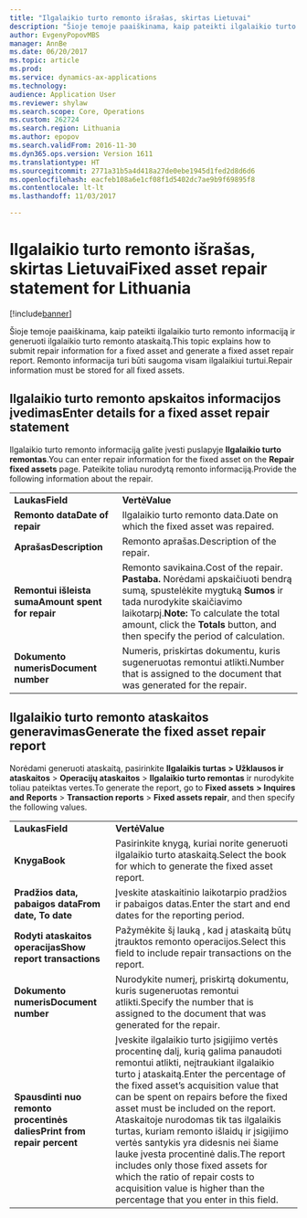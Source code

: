 ```yaml
---
title: "Ilgalaikio turto remonto išrašas, skirtas Lietuvai"
description: "Šioje temoje paaiškinama, kaip pateikti ilgalaikio turto remonto informaciją ir generuoti ilgalaikio turto remonto ataskaitą. Remonto informacija turi būti saugoma visam ilgalaikiui turtui."
author: EvgenyPopovMBS
manager: AnnBe
ms.date: 06/20/2017
ms.topic: article
ms.prod: 
ms.service: dynamics-ax-applications
ms.technology: 
audience: Application User
ms.reviewer: shylaw
ms.search.scope: Core, Operations
ms.custom: 262724
ms.search.region: Lithuania
ms.author: epopov
ms.search.validFrom: 2016-11-30
ms.dyn365.ops.version: Version 1611
ms.translationtype: HT
ms.sourcegitcommit: 2771a31b5a4d418a27de0ebe1945d1fed2d8d6d6
ms.openlocfilehash: eacfeb108a6e1cf08f1d5402dc7ae9b9f69895f8
ms.contentlocale: lt-lt
ms.lasthandoff: 11/03/2017

---
```


# <a name="fixed-asset-repair-statement-for-lithuania"></a><span data-ttu-id="7ce94-104">Ilgalaikio turto remonto išrašas, skirtas Lietuvai</span><span class="sxs-lookup"><span data-stu-id="7ce94-104">Fixed asset repair statement for Lithuania</span></span>

[!include[banner](../includes/banner.md)]


<span data-ttu-id="7ce94-105">Šioje temoje paaiškinama, kaip pateikti ilgalaikio turto remonto informaciją ir generuoti ilgalaikio turto remonto ataskaitą.</span><span class="sxs-lookup"><span data-stu-id="7ce94-105">This topic explains how to submit repair information for a fixed asset and generate a fixed asset repair report.</span></span> <span data-ttu-id="7ce94-106">Remonto informacija turi būti saugoma visam ilgalaikiui turtui.</span><span class="sxs-lookup"><span data-stu-id="7ce94-106">Repair information must be stored for all fixed assets.</span></span> 

<a name="enter-details-for-a-fixed-asset-repair-statement"></a><span data-ttu-id="7ce94-107">Ilgalaikio turto remonto apskaitos informacijos įvedimas</span><span class="sxs-lookup"><span data-stu-id="7ce94-107">Enter details for a fixed asset repair statement</span></span>
------------------------------------------------

<span data-ttu-id="7ce94-108">Ilgalaikio turto remonto informaciją galite įvesti puslapyje **Ilgalaikio turto remontas**.</span><span class="sxs-lookup"><span data-stu-id="7ce94-108">You can enter repair information for the fixed asset on the **Repair fixed assets** page.</span></span> <span data-ttu-id="7ce94-109">Pateikite toliau nurodytą remonto informaciją.</span><span class="sxs-lookup"><span data-stu-id="7ce94-109">Provide the following information about the repair.</span></span>

|                             |                                                                                                                                       |
|-----------------------------|---------------------------------------------------------------------------------------------------------------------------------------|
| <span data-ttu-id="7ce94-110">**Laukas**</span><span class="sxs-lookup"><span data-stu-id="7ce94-110">**Field**</span></span>                   | <span data-ttu-id="7ce94-111">**Vertė**</span><span class="sxs-lookup"><span data-stu-id="7ce94-111">**Value**</span></span>                                                                                                                             |
| <span data-ttu-id="7ce94-112">**Remonto data**</span><span class="sxs-lookup"><span data-stu-id="7ce94-112">**Date of repair**</span></span>          | <span data-ttu-id="7ce94-113">Ilgalaikio turto remonto data.</span><span class="sxs-lookup"><span data-stu-id="7ce94-113">Date on which the fixed asset was repaired.</span></span>                                                                                           |
| <span data-ttu-id="7ce94-114">**Aprašas**</span><span class="sxs-lookup"><span data-stu-id="7ce94-114">**Description**</span></span>             | <span data-ttu-id="7ce94-115">Remonto aprašas.</span><span class="sxs-lookup"><span data-stu-id="7ce94-115">Description of the repair.</span></span>                                                                                                            |
| <span data-ttu-id="7ce94-116">**Remontui išleista suma**</span><span class="sxs-lookup"><span data-stu-id="7ce94-116">**Amount spent for repair**</span></span> | <span data-ttu-id="7ce94-117">Remonto savikaina.</span><span class="sxs-lookup"><span data-stu-id="7ce94-117">Cost of the repair.</span></span> <span data-ttu-id="7ce94-118">**Pastaba.** Norėdami apskaičiuoti bendrą sumą, spustelėkite mygtuką **Sumos** ir tada nurodykite skaičiavimo laikotarpį.</span><span class="sxs-lookup"><span data-stu-id="7ce94-118">**Note:** To calculate the total amount, click the **Totals** button, and then specify the period of calculation.</span></span> |
| <span data-ttu-id="7ce94-119">**Dokumento numeris**</span><span class="sxs-lookup"><span data-stu-id="7ce94-119">**Document number**</span></span>         | <span data-ttu-id="7ce94-120">Numeris, priskirtas dokumentu, kuris sugeneruotas remontui atlikti.</span><span class="sxs-lookup"><span data-stu-id="7ce94-120">Number that is assigned to the document that was generated for the repair.</span></span>                                                            |

 

## <a name="generate-the-fixed-asset-repair-report"></a><span data-ttu-id="7ce94-121">Ilgalaikio turto remonto ataskaitos generavimas</span><span class="sxs-lookup"><span data-stu-id="7ce94-121">Generate the fixed asset repair report</span></span>
<span data-ttu-id="7ce94-122">Norėdami generuoti ataskaitą, pasirinkite **Ilgalaikis turtas** **&gt; Užklausos ir** **ataskaitos** &gt; **Operacijų ataskaitos** &gt; **Ilgalaikio turto remontas** ir nurodykite toliau pateiktas vertes.</span><span class="sxs-lookup"><span data-stu-id="7ce94-122">To generate the report, go to **Fixed assets** **&gt; Inquires and** **Reports** &gt; **Transaction reports** &gt; **Fixed assets repair**, and then specify the following values.</span></span>

|                               |                                                                                                                                                                                                                                                                                                                  |
|-------------------------------|------------------------------------------------------------------------------------------------------------------------------------------------------------------------------------------------------------------------------------------------------------------------------------------------------------------|
| <span data-ttu-id="7ce94-123">**Laukas**</span><span class="sxs-lookup"><span data-stu-id="7ce94-123">**Field**</span></span>                     | <span data-ttu-id="7ce94-124">**Vertė**</span><span class="sxs-lookup"><span data-stu-id="7ce94-124">**Value**</span></span>                                                                                                                                                                                                                                                                                                        |
| <span data-ttu-id="7ce94-125">**Knyga**</span><span class="sxs-lookup"><span data-stu-id="7ce94-125">**Book**</span></span>                      | <span data-ttu-id="7ce94-126">Pasirinkite knygą, kuriai norite generuoti ilgalaikio turto ataskaitą.</span><span class="sxs-lookup"><span data-stu-id="7ce94-126">Select the book for which to generate the fixed asset report.</span></span>                                                                                                                                                                                                                                                    |
| <span data-ttu-id="7ce94-127">**Pradžios data, pabaigos data**</span><span class="sxs-lookup"><span data-stu-id="7ce94-127">**From date, To date**</span></span>        | <span data-ttu-id="7ce94-128">Įveskite ataskaitinio laikotarpio pradžios ir pabaigos datas.</span><span class="sxs-lookup"><span data-stu-id="7ce94-128">Enter the start and end dates for the reporting period.</span></span>                                                                                                                                                                                                                                                          |
| <span data-ttu-id="7ce94-129">**Rodyti ataskaitos operacijas**</span><span class="sxs-lookup"><span data-stu-id="7ce94-129">**Show report transactions**</span></span>  | <span data-ttu-id="7ce94-130">Pažymėkite šį lauką , kad į ataskaitą būtų įtrauktos remonto operacijos.</span><span class="sxs-lookup"><span data-stu-id="7ce94-130">Select this field to include repair transactions on the report.</span></span>                                                                                                                                                                                                                                                  |
| <span data-ttu-id="7ce94-131">**Dokumento numeris**</span><span class="sxs-lookup"><span data-stu-id="7ce94-131">**Document number**</span></span>           | <span data-ttu-id="7ce94-132">Nurodykite numerį, priskirtą dokumentu, kuris sugeneruotas remontui atlikti.</span><span class="sxs-lookup"><span data-stu-id="7ce94-132">Specify the number that is assigned to the document that was generated for the repair.</span></span>                                                                                                                                                                                                                           |
| <span data-ttu-id="7ce94-133">**Spausdinti nuo remonto procentinės dalies**</span><span class="sxs-lookup"><span data-stu-id="7ce94-133">**Print from repair percent**</span></span> | <span data-ttu-id="7ce94-134">Įveskite ilgalaikio turto įsigijimo vertės procentinę dalį, kurią galima panaudoti remontui atlikti, neįtraukiant ilgalaikio turto į ataskaitą.</span><span class="sxs-lookup"><span data-stu-id="7ce94-134">Enter the percentage of the fixed asset’s acquisition value that can be spent on repairs before the fixed asset must be included on the report.</span></span> <span data-ttu-id="7ce94-135">Ataskaitoje nurodomas tik tas ilgalaikis turtas, kuriam remonto išlaidų ir įsigijimo vertės santykis yra didesnis nei šiame lauke įvesta procentinė dalis.</span><span class="sxs-lookup"><span data-stu-id="7ce94-135">The report includes only those fixed assets for which the ratio of repair costs to acquisition value is higher than the percentage that you enter in this field.</span></span> |

 




